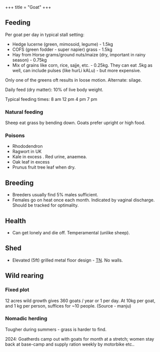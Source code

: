 +++
title = "Goat"
+++

## Feeding
Per goat per day in typical stall setting:

- Hedge lucerne (green, mimosoid, legume) - 1.5kg
- COFS (green fodder - super napier) grass - 1.5kg
- Hay from Horse grams/ground nuts/maize (dry, important in rainy season) - 0.75kg
- Mix of grains like corn, rice, sajje, etc. - 0.25kg. They can eat .5kg as well, can include pulses (like hurLi kALu) - but more expensive.

Only one of the greens oft results in loose motion. Alternate: silage.

Daily feed (dry matter): 10% of live body weight.

Typical feeding times: 8 am 12 pm 4 pm 7 pm

### Natural feeding
Sheep eat grass by bending down. Goats prefer upright or high food.

### Poisons
- Rhododendron
- Ragwort in UK
- Kale in excess . Red urine, anaemea.
- Oak leaf in excess
- Prunus fruit tree leaf when dry.

## Breeding
- Breeders usually find 5% males sufficient.
- Females go on heat once each month. Indicated by vaginal discharge. Should be tracked for optimality.

## Health
- Can get lonely and die off. Temperamental (unlike sheep).


## Shed
- Elevated (5ft) grilled metal floor design - [TN](https://www.youtube.com/watch?v=Lax-XIQIelY). No walls.

## Wild rearing
### Fixed plot
12 acres wild growth gives 360 goats / year or 1 per day. At 10kg per goat, and 1 kg per person, suffices for ~10 people. (Source - manju)

### Nomadic herding 
Tougher during summers - grass is harder to find.  

2024: Goatherds camp out with goats for month at a stretch; women stay back at base-camp and supply ration weekly by motorbike etc..
